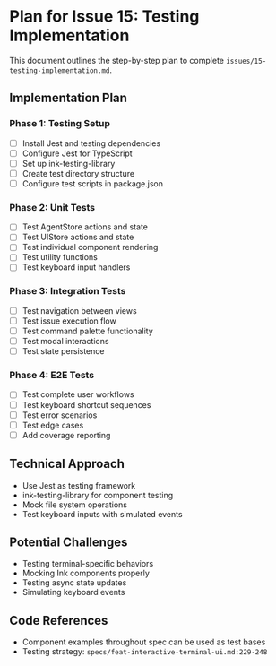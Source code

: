 # Plan for Issue 15: Testing Implementation

This document outlines the step-by-step plan to complete `issues/15-testing-implementation.md`.

## Implementation Plan

### Phase 1: Testing Setup
- [ ] Install Jest and testing dependencies
- [ ] Configure Jest for TypeScript
- [ ] Set up ink-testing-library
- [ ] Create test directory structure
- [ ] Configure test scripts in package.json

### Phase 2: Unit Tests
- [ ] Test AgentStore actions and state
- [ ] Test UIStore actions and state
- [ ] Test individual component rendering
- [ ] Test utility functions
- [ ] Test keyboard input handlers

### Phase 3: Integration Tests
- [ ] Test navigation between views
- [ ] Test issue execution flow
- [ ] Test command palette functionality
- [ ] Test modal interactions
- [ ] Test state persistence

### Phase 4: E2E Tests
- [ ] Test complete user workflows
- [ ] Test keyboard shortcut sequences
- [ ] Test error scenarios
- [ ] Test edge cases
- [ ] Add coverage reporting

## Technical Approach
- Use Jest as testing framework
- ink-testing-library for component testing
- Mock file system operations
- Test keyboard inputs with simulated events

## Potential Challenges
- Testing terminal-specific behaviors
- Mocking Ink components properly
- Testing async state updates
- Simulating keyboard events

## Code References
- Component examples throughout spec can be used as test bases
- Testing strategy: `specs/feat-interactive-terminal-ui.md:229-248`